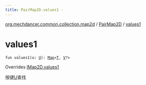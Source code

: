 ```yaml
---
title: PairMap2D.values1 - 
---
```


[org.mechdancer.common.collection.map2d](../index.html) / [PairMap2D](index.html) / [values1](./values1.html)

# values1

`fun values1(u: `[`U`](index.html#U)`): `[`Map`](https://kotlinlang.org/api/latest/jvm/stdlib/kotlin.collections/-map/index.html)`<`[`T`](index.html#T)`, `[`V`](index.html#V)`?>`

Overrides [IMap2D.values1](../-i-map2-d/values1.html)

按键[U](../-i-map2-d/index.html#U)查找

